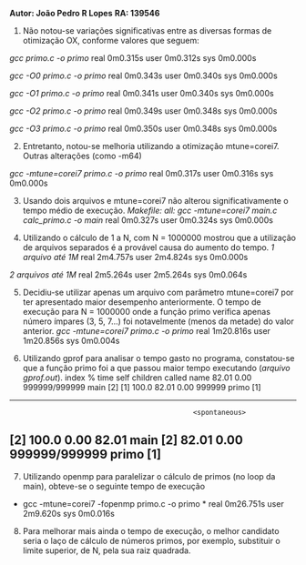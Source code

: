 **Autor: João Pedro R Lopes**
**RA: 139546**


1. Não notou-se variações significativas entre as diversas formas de otimização OX, conforme valores que seguem:

*gcc primo.c -o primo*
real	0m0.315s
user	0m0.312s
sys	0m0.000s

*gcc -O0 primo.c -o primo*
real	0m0.343s
user	0m0.340s
sys	0m0.000s

*gcc -O1 primo.c -o primo*
real	0m0.341s
user	0m0.340s
sys	0m0.000s

*gcc -O2 primo.c -o primo* 
real	0m0.349s
user	0m0.348s
sys	0m0.000s

*gcc -O3 primo.c -o primo* 
real	0m0.350s
user	0m0.348s
sys	0m0.000s

2. Entretanto, notou-se melhoria utilizando a otimização mtune=corei7. Outras alterações (como -m64)

*gcc -mtune=corei7 primo.c -o primo* 
real	0m0.317s
user	0m0.316s
sys	0m0.000s


3. Usando dois arquivos e mtune=corei7 não alterou significativamente o tempo médio de execução.
*Makefile:*
*all: gcc -mtune=corei7	 main.c calc_primo.c -o main*
real	0m0.327s
user	0m0.324s
sys	0m0.000s

4. Utilizando o cálculo de 1 a N, com N = 1000000 mostrou que a utilização de arquivos separados é a provável causa do aumento do tempo.
*1 arquivo até 1M*
real	2m4.757s
user	2m4.824s
sys	0m0.000s

*2 arquivos até 1M*
real	2m5.264s
user	2m5.264s
sys	0m0.064s

5. Decidiu-se utilizar apenas um arquivo com parâmetro mtune=corei7 por ter apresentado maior desempenho anteriormente. O tempo de execução para N = 1000000 onde a função primo verifica apenas número ímpares (3, 5, 7...) foi notavelmente (menos da metade) do valor anterior.
*gcc -mtune=corei7 primo.c -o primo*
real	1m20.816s
user	1m20.856s
sys	0m0.004s

6. Utilizando gprof para analisar o tempo gasto no programa, constatou-se que a função primo foi a que passou maior tempo executando (*arquivo gprof.out*).
index % time    self  children    called     name
               82.01    0.00  999999/999999      main [2]
[1]    100.0   82.01    0.00  999999         primo [1]
-----------------------------------------------
                                                 <spontaneous>
[2]    100.0    0.00   82.01                 main [2]
               82.01    0.00  999999/999999      primo [1]
-----------------------------------------------

7. Utilizando openmp para paralelizar o cálculo de primos (no loop da main), obteve-se o seguinte tempo de execução
* gcc -mtune=corei7 -fopenmp primo.c -o primo *
real	0m26.751s
user	2m9.620s
sys	0m0.016s

8. Para melhorar mais ainda o tempo de execução, o melhor candidato seria o laço de cálculo de números primos, por exemplo, substituir o limite superior, de N, pela sua raiz quadrada.





